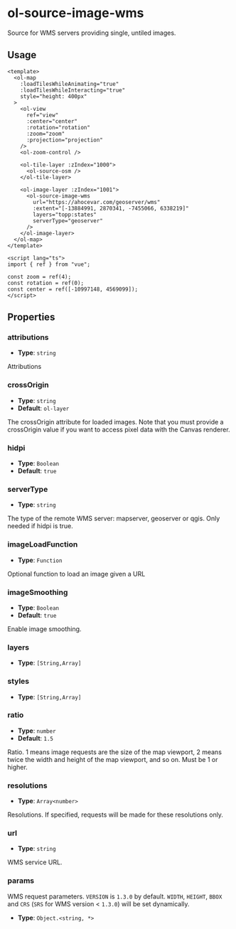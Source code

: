 # ol-source-image-wms

Source for WMS servers providing single, untiled images.

<script setup>
import ImageWMSDemo from "@demos/ImageWMSDemo.vue"
</script>

<ClientOnly>
<ImageWMSDemo />
</ClientOnly>

## Usage

```vue
<template>
  <ol-map
    :loadTilesWhileAnimating="true"
    :loadTilesWhileInteracting="true"
    style="height: 400px"
  >
    <ol-view
      ref="view"
      :center="center"
      :rotation="rotation"
      :zoom="zoom"
      :projection="projection"
    />
    <ol-zoom-control />

    <ol-tile-layer :zIndex="1000">
      <ol-source-osm />
    </ol-tile-layer>

    <ol-image-layer :zIndex="1001">
      <ol-source-image-wms
        url="https://ahocevar.com/geoserver/wms"
        :extent="[-13884991, 2870341, -7455066, 6338219]"
        layers="topp:states"
        serverType="geoserver"
      />
    </ol-image-layer>
  </ol-map>
</template>

<script lang="ts">
import { ref } from "vue";

const zoom = ref(4);
const rotation = ref(0);
const center = ref([-10997148, 4569099]);
</script>
```

## Properties

### attributions

- **Type**: `string`

Attributions

### crossOrigin

- **Type**: `string`
- **Default**: `ol-layer`

The crossOrigin attribute for loaded images. Note that you must provide a crossOrigin value if you want to access pixel data with the Canvas renderer.

### hidpi

- **Type**: `Boolean`
- **Default**: `true`

### serverType

- **Type**: `string`

The type of the remote WMS server: mapserver, geoserver or qgis. Only needed if hidpi is true.

### imageLoadFunction

- **Type**: `Function`

Optional function to load an image given a URL

### imageSmoothing

- **Type**: `Boolean`
- **Default**: `true`

Enable image smoothing.

### layers

- **Type**: `[String,Array]`

### styles

- **Type**: `[String,Array]`

### ratio

- **Type**: `number`
- **Default**: `1.5`

Ratio. 1 means image requests are the size of the map viewport, 2 means twice the width and height of the map viewport, and so on. Must be 1 or higher.

### resolutions

- **Type**: `Array<number>`

Resolutions. If specified, requests will be made for these resolutions only.

### url

- **Type**: `string`

WMS service URL.

### params

WMS request parameters.
`VERSION` is `1.3.0` by default.
`WIDTH`, `HEIGHT`, `BBOX` and `CRS` (`SRS` for WMS version < `1.3.0`) will be set dynamically.

- **Type**: `Object.<string, *>`
